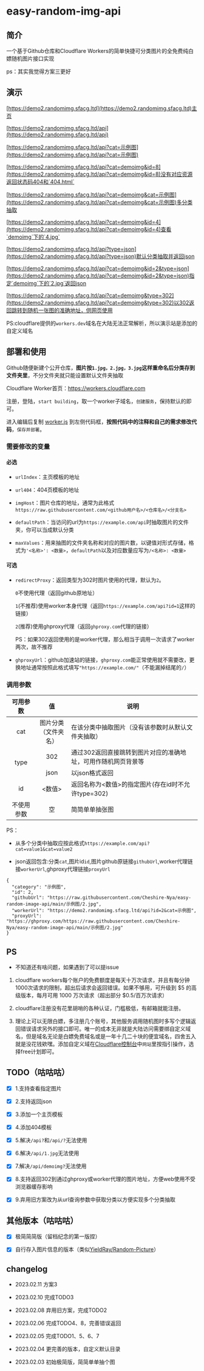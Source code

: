 # easy-random-img-api

## 简介

一个基于Github仓库和Cloudflare Workers的简单快捷可分类图片的全免费纯白嫖随机图片接口实现

ps：其实我觉得方案三更好

## 演示

[https://demo2.randomimg.sfacg.ltd](https://demo2.randomimg.sfacg.ltd)主页

[https://demo2.randomimg.sfacg.ltd/api](https://demo2.randomimg.sfacg.ltd/api)

[https://demo2.randomimg.sfacg.ltd/api?cat=示例图](https://demo2.randomimg.sfacg.ltd/api?cat=示例图)

[https://demo2.randomimg.sfacg.ltd/api?cat=demoimg&id=8](https://demo2.randomimg.sfacg.ltd/api?cat=demoimg&id=8)没有对应资源返回状态码404和`404.html`

[https://demo2.randomimg.sfacg.ltd/api?cat=demoimg&cat=示例图](https://demo2.randomimg.sfacg.ltd/api?cat=demoimg&cat=示例图)多分类抽取

[https://demo2.randomimg.sfacg.ltd/api?cat=demoimg&id=4](https://demo2.randomimg.sfacg.ltd/api?cat=demoimg&id=4)查看`demoimg`下的`4.jpg`

[https://demo2.randomimg.sfacg.ltd/api?type=json](https://demo2.randomimg.sfacg.ltd/api?type=json)默认分类抽取并返回json

[https://demo2.randomimg.sfacg.ltd/api?cat=demoimg&id=2&type=json](https://demo2.randomimg.sfacg.ltd/api?cat=demoimg&id=2&type=json)指定`demoimg`下的`2.jpg`返回json

[https://demo2.randomimg.sfacg.ltd/api?cat=demoimg&type=302](https://demo2.randomimg.sfacg.ltd/api?cat=demoimg&type=302)以302返回跳转到随机一张图的准确地址，供网页使用

PS:cloudflare提供的`workers.dev`域名在大陆无法正常解析，所以演示站是添加的自定义域名

## 部署和使用

Github随便新建个公开仓库，**图片按`1.jpg，2.jpg，3.jpg`这样重命名后分类存到文件夹里**，不分文件夹就只能设置默认文件夹抽取

Cloudflare Worker首页：https://workers.cloudflare.com

注册，登陆，`start building`，取一个worker子域名，`创建服务`，保持默认的即可。

进入编辑后复制 [worker.js](https://github.com/Cheshire-Nya/easy-random-img-api/blob/main/worker.js)  到左侧代码框，**按照代码中的注释和自己的需求修改代码**，`保存并部署`。

### 需要修改的变量

#### 必选

- `urlIndex`：主页模板的地址

- `url404`：404页模板的地址

- `imgHost`：图片仓库的地址，通常为此格式`https://raw.githubusercontent.com/<github用户名>/<仓库名>/<分支名>`

- `defaultPath`：当访问的url为`https://example.com/api`时抽取图片的文件夹，你可以当成默认分类

- `maxValues`：用来抽图的文件夹名称和对应的图片数，以键值对形式存储，格式为`'<名称>': <数量>`，`defaultPath`以及对应数量应写为`/<名称>: <数量>`

#### 可选

- `redirectProxy`：返回类型为302时图片使用的代理，默认为`2`。

   `0`不使用代理（返回github原地址）

   `1`(不推荐)使用worker本身代理（返回`https://example.com/api?id=1`这样的链接）

   `2`(推荐)使用ghproxy代理（返回`ghproxy.com`代理的链接）  

   PS：如果302返回使用的是worker代理，那么相当于调用一次请求了worker两次，故不推荐

- `ghproxyUrl`：github加速站的链接，`ghproxy.com`能正常使用就不需要改，更换地址通常按照此格式填写`"https://example.com/"`（不能漏掉结尾的`/`）

### 调用参数

<table>
<thead>
  <tr>
    <th>可用参数</th>
    <th>值</th>
    <th>说明</th>
  </tr>
</thead>
<tbody>
  <tr>
    <td align="center">cat</td>
    <td align="center">图片分类<br>（文件夹名）</td>
    <td>在该分类中抽取图片（没有该参数时从默认文件夹抽取）</td>
  </tr>
  <tr>
    <td align="center" rowspan="2">type</td>
    <td align="center">302</td>
    <td>通过302返回直接跳转到图片对应的准确地址，可用作随机网页背景等</td>
  </tr>
    <tr>
    <td align="center">json</td>
    <td>以json格式返回</td>
  </tr>
  <tr>
    <td align="center">id</td>
    <td align="center">&lt;数值&gt;</td>
    <td>返回名称为&lt;数值&gt;的指定图片(存在id时不允许type=302)</td>
  </tr>
  <tr>
    <td align="center">不使用参数</td>
    <td align="center">空</td>
    <td>简简单单抽张图</td>
  </tr>
</tbody>
</table>
PS：

- 从多个分类中抽取应按此格式`https://example.com/api?cat=value1&cat=value2`

- json返回包含:分类`cat`,图片id`id`,图片github原链接`githubUrl`,worker代理链接`workerUrl`,ghproxy代理链接`proxyUrl`
```
{
  "category": "示例图",
  "id": 2,
  "githubUrl": "https://raw.githubusercontent.com/Cheshire-Nya/easy-random-image-api/main/示例图/2.jpg",
  "workerUrl": "https://demo2.randomimg.sfacg.ltd/api?id=2&cat=示例图",
  "proxyUrl": "https://ghproxy.com/https://raw.githubusercontent.com/Cheshire-Nya/easy-random-image-api/main/示例图/2.jpg"
}
```

<!--
### 举个栗子

我希望在[Cheshire-Nya/random-genshin-img](https://github.com/Cheshire-Nya/random-genshin-img)仓库下`纳西妲`文件夹下的35张图片中抽取，那么worker.js中：

[Line5](https://github.com/Cheshire-Nya/easy-random-img-api/blob/5fd71f5a549ab6e5ea8240a15891299bac9a89a2/worker.js#L5)就应该是`var imgHost = "https://raw.githubusercontent.com/Cheshire-Nya/random-genshin-img/main";`

[Line17](https://github.com/Cheshire-Nya/easy-random-img-api/blob/5fd71f5a549ab6e5ea8240a15891299bac9a89a2/worker.js#L17)应为`if (imgPath == '/%E7%BA%B3%E8%A5%BF%E5%A6%B2') { max=35;}`

访问时应使用的链接为`https://<worker域名>/api/纳西妲`
-->

## PS

- 不知道还有啥问题，如果遇到了可以提issue

1. cloudflare workers每个账户的免费额度是每天十万次请求，并且有每分钟1000次请求的限制，超出后请求会返回错误。如果不够用，可升级到 $5 的高级版本，每月可用 1000 万次请求（超出部分 $0.5/百万次请求）

2. cloudflare注册没有花里胡哨的各种认证，门槛极低，有邮箱就能注册。

3. 理论上可以无限白嫖，多注册几个账号，其他服务调用随机图时多写个逻辑返回错误请求另外的接口即可。唯一的成本无非就是大陆访问需要绑自定义域名，但是域名无论是白嫖免费域名或是一年十几二十块的便宜域名，四舍五入就是没花钱欸嘿。添加自定义域在[Cloudflare控制台](https://dash.cloudflare.com/)中`网站`里按指引操作，选择free计划即可。

## TODO（咕咕咕）

- [x] 1.支持查看指定图片

- [x] 2.支持返回json

- [x] 3.添加一个主页模板

- [x] 4.添加404模板

- [x] 5.解决`/api?`和`/api/?`无法使用

- [x] 6.解决`/api/1.jpg`无法使用

- [x] 7.解决`/api/demoimg?`无法使用

- [x] 8.支持返回302到通过ghproxy或worker代理的图片地址，方便web使用不受浏览器缓存影响

- [x] 9.弃用旧方案改为从url查询参数中获取分类以方便实现多个分类抽取

## 其他版本（咕咕咕）

- [x] 极简简简版（留档纪念的第一版捏）

- [x] 自行存入图片信息的版本（类似[YieldRay/Random-Picture](https://github.com/YieldRay/Random-Picture)）

## changelog

- 2023.02.11 方案3

- 2023.02.10 完成TODO3

- 2023.02.08 弃用旧方案，完成TODO2

- 2023.02.06 完成TODO4、8，完善错误返回

- 2023.02.05 完成TODO1、5、6、7

- 2023.02.04 更完善的版本，自定义默认目录

- 2023.02.03 初始极简版，简简单单抽个图
